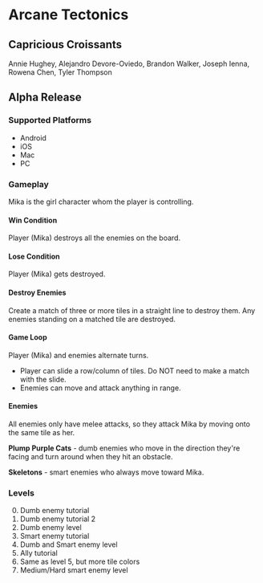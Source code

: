 # Arcane Tectonics
## Capricious Croissants
Annie Hughey, Alejandro Devore-Oviedo, Brandon Walker, Joseph Ienna, Rowena Chen, Tyler Thompson

## Alpha Release
### Supported Platforms
- Android
- iOS
- Mac
- PC

### Gameplay
Mika is the girl character whom the player is controlling.

#### Win Condition
Player (Mika) destroys all the enemies on the board.

#### Lose Condition
Player (Mika) gets destroyed.

#### Destroy Enemies
Create a match of three or more tiles in a straight line to destroy them. Any enemies standing on a matched tile are destroyed.

#### Game Loop
Player (Mika) and enemies alternate turns.

- Player can slide a row/column of tiles. Do NOT need to make a match with the slide.
- Enemies can move and attack anything in range.

#### Enemies
All enemies only have melee attacks, so they attack Mika by moving onto the same tile as her.

__Plump Purple Cats__ - dumb enemies who move in the direction they're facing and turn around when they hit an obstacle.

__Skeletons__ - smart enemies who always move toward Mika.

### Levels
0. Dumb enemy tutorial
1. Dumb enemy tutorial 2
2. Dumb enemy level
3. Smart enemy tutorial
4. Dumb and Smart enemy level
5. Ally tutorial
6. Same as level 5, but more tile colors
7. Medium/Hard smart enemy level